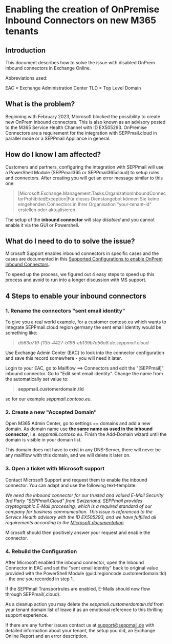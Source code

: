 # Enabling the creation of OnPremise Inbound Connectors on new M365 tenants

## Introduction

This document describes how to solve the issue with disabled OnPrem inbound connectors in Exchange Online.

Abbreviations used:

EAC = Exchange Administration Center
TLD = Top Level Domain

## What is the problem?

Beginning with February 2023, Microsoft blocked the possibility to create new OnPrem inbound connectors.
This is also known as an advisory posted to the M365 Service Health Channel with ID EX505293.
OnPremise Connectors are a requirement for the integration with SEPPmail.cloud in parallel mode or a SEPPmail Appliance in general.

## How do I know I am affected?

Customers and partners, configuring the integration with SEPPmail will use a PowerShell Module (SEPPmail365 or SEPPmail365cloud) to setup rules and connectors. After creating you will get an error message similar to this one:

> |Microsoft.Exchange.Management.Tasks.OrganizationInboundConnectorProhibitedException|Für dieses Dienstangebot können Sie keine eingehenden Connectors in Ihrer Organisation "your-tenant-id" erstellen oder aktualisieren.

The setup of the __inbound connector__ will stay *disabled* and you cannot enable it via the GUI or Powershell.

## What do I need to do to solve the issue?

Microsoft Support enables inbound connectors in specific cases and the cases are documented in this [Supported Configurations to enable OnPrem Inbound Connectors](https://learn.microsoft.com/en-us/exchange/mail-flow-best-practices/use-connectors-to-configure-mail-flow/inbound-connector-faq).

To speed up the process, we figured out 4 easy steps to speed up this process and avoid to run into a longer discussion with MS support.

## 4 Steps to enable your inbound connectors

### 1. Rename the connectors "sent email identity"

To give you a real world example, for a customer contoso.eu which wants to integrate SEPPmail.cloud region germany the sent email identity would be something like:

>*d563a719-f13b-4427-b196-eb139b7a56a8.de.seppmail.cloud*

Use Exchange Admin Center (EAC) to look into the connector configuration and save this record somewhere - you will need it later.

Login to your EAC, go to Mailflow ==> Connectors and edit the "[SEPPmail]" inbound connector. Go to "Edit sent email identity". Change the name from the automatically set value to: 

>__seppmail.customerdomain.tld__

so for our example *seppmail.contoso.eu*.

### 2. Create a new "Accepted Domain"

Open M365 Admin Center, go to settings == domains and add a new domain. As domain name use __the same name as used in the inbound connector__, i.e. *seppmail.contoso.eu*. Finish the Add-Domain wizard until the domain is visible in your domain list.

This domain does not have to exist in any DNS-Server, there will never be any mailflow with this domain, and we will delete it later on.

### 3. Open a ticket with Microsoft support

Contact Microsoft Support and request them to enable the inbound connector. You can adapt and use the following text-template:

*We need the inbound connector for our trusted and valued E-Mail Security 3rd Party "SEPPmail.Cloud" from Swizerland. SEPPmail provides cryptographic E-Mail processing, which is a required standard of our company for business communication.
This issue is referenced to the Service Health advisory with the  ID EX505293, and we have fulfilled all requirements according to the [Microsoft documentation](https://learn.microsoft.com/en-us/exchange/mail-flow-best-practices/use-connectors-to-configure-mail-flow/inbound-connector-faq)*

Microsoft should then positively answer your request and enable the connector.

### 4. Rebuild the Configuration

After Microsoft enabled the inbound connector, open the Inbound Connector in EAC and set the "sent email identity" back to original value provided with the PowerShell Module (guid.regioncode.customerdomain.tld)  - the one you recorded in step 1.

If the SEPPmail Transportrules are enabled, E-Mails should now flow through SEPPmail(.cloud).

As a cleanup action you may delete the *seppmail.customerdomain.tld* from your tenant domain list of leave it as an emotional reference to this thrilling support experience.

If there are any further issues contact us at support@seppmail.de with detailed information about your tenant, the setup you did, an Exchange Online Report and an error description.